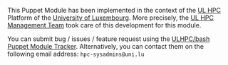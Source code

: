 This Puppet Module has been implemented in the context of the [UL HPC](http://hpc.uni.lu) Platform of the [University of Luxembourg](http://www.uni.lu).
More precisely, the [UL HPC Management Team](https://hpc.uni.lu/about/team.html#system-administrators) took care of this development for this module.

You can submit bug / issues / feature request using the [ULHPC/bash Puppet Module Tracker](https://github.com/ULHPC/puppet-bash/issues). 
Alternatively, you can contact them on the following email address: `hpc-sysadmins@uni.lu`





